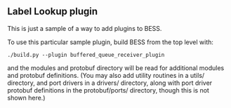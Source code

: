## Label Lookup plugin

This is just a sample of a way to add plugins to BESS.

To use this particular sample plugin, build BESS from the top
level with:

    ./build.py --plugin buffered_queue_receiver_plugin

and the modules and protobuf directory will be read for additional
modules and protobuf definitions.  (You may also add utility routines
in a utils/ directory, and port drivers in a drivers/ directory,
along with port driver protobuf definitions in the protobuf/ports/
directory, though this is not shown here.)
